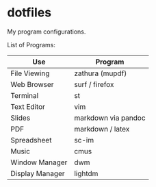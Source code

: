 # dotfiles

My program configurations.

List of Programs:

| Use             | Program             |
|-----------------|---------------------|
| File Viewing    | zathura (mupdf)     |
| Web Browser     | surf / firefox      |
| Terminal        | st                  |
| Text Editor     | vim                 |
| Slides          | markdown via pandoc |
| PDF             | markdown / latex    |
| Spreadsheet     | sc-im               |
| Music           | cmus                |
| Window Manager  | dwm                 |
| Display Manager | lightdm             |
